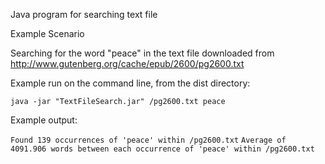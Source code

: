 Java program for searching text file

Example Scenario

Searching for the word "peace" in the text file downloaded from http://www.gutenberg.org/cache/epub/2600/pg2600.txt

Example run on the command line, from the dist directory:

```java -jar "TextFileSearch.jar" /pg2600.txt peace```

Example output:

```Found 139 occurrences of 'peace' within /pg2600.txt```
```Average of 4091.906 words between each occurrence of 'peace' within /pg2600.txt```